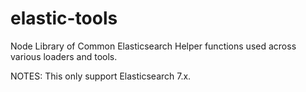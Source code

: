 # elastic-tools
Node Library of Common Elasticsearch Helper functions used across various loaders and tools.

NOTES: This only support Elasticsearch 7.x.
